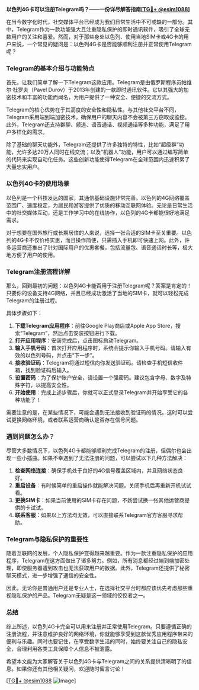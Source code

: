 **以色列4G卡可以注册Telegram吗？——一份详尽解答指南[[TG💪+ @esim1088](https://t.me/s/esim1088)]**

在当今数字化时代，社交媒体平台已经成为我们日常生活中不可或缺的一部分。其中，Telegram作为一款功能强大且注重隐私保护的即时通讯软件，吸引了全球无数用户的关注和喜爱。然而，对于那些身处以色列、使用当地SIM卡或4G卡的用户来说，一个常见的疑问是：以色列4G卡是否能够顺利注册并正常使用Telegram呢？

### Telegram的基本介绍与功能特点

首先，让我们简单了解一下Telegram这款应用。Telegram是由俄罗斯程序员帕维尔·杜罗夫（Pavel Durov）于2013年创建的一款即时通讯软件。它以其强大的加密技术和丰富的功能而闻名，为用户提供了一种安全、便捷的交流方式。

Telegram的核心优势在于其高度的安全性和隐私性。与其他社交平台不同，Telegram采用端到端加密技术，确保用户的聊天内容不会被第三方窃取或监控。此外，Telegram还支持群聊、频道、语音通话、视频通话等多种功能，满足了用户多样化的需求。

除了基础的聊天功能外，Telegram还提供了许多独特的特性，比如“超级群”功能，允许多达20万人同时在线交流；以及“机器人”功能，用户可以通过编写简单的代码来实现自动化任务。这些创新功能使得Telegram在全球范围内迅速积累了大量忠实用户。

### 以色列4G卡的使用场景

以色列是一个科技发达的国家，其通信基础设施非常完善。以色列的4G网络覆盖范围广、速度稳定，为居民和游客提供了优质的移动互联网体验。无论是日常生活中的社交媒体互动，还是工作学习中的在线协作，以色列的4G卡都能很好地满足需求。

对于想要在国外旅行或长期居住的人来说，选择一张合适的SIM卡至关重要。以色列的4G卡不仅价格实惠，而且操作简便，只需插入手机即可快速上网。此外，许多运营商还推出了针对国际用户的优惠套餐，包括流量包、语音通话时长等，极大地方便了用户的使用。

### Telegram注册流程详解

那么，回到最初的问题：以色列4G卡能否用于注册Telegram呢？答案是肯定的！只要你的设备支持4G网络，并且已经成功激活了当地的SIM卡，就可以轻松完成Telegram的注册过程。

具体步骤如下：

1. **下载Telegram应用程序**：前往Google Play商店或Apple App Store，搜索“Telegram”，然后点击安装按钮进行下载。
2. **打开应用程序**：安装完成后，点击图标启动Telegram。
3. **输入手机号码**：首次打开应用程序时，系统会提示你输入手机号码。请输入有效的以色列号码，并点击“下一步”。
4. **接收验证码**：Telegram将通过短信向你发送验证码。请检查手机短信收件箱，找到验证码后输入。
5. **设置密码**：为了保护账户安全，请设置一个强密码。建议包含字母、数字及特殊字符，以提高安全性。
6. **开始使用**：完成上述步骤后，你就可以正式登录Telegram并开始享受它的各种功能了！

需要注意的是，在某些情况下，可能会遇到无法接收到验证码的情况。这时可以尝试更换网络环境，或者联系运营商确认是否存在信号问题。

### 遇到问题怎么办？

尽管大多数情况下，以色列4G卡都能够顺利完成Telegram的注册，但偶尔也会出现一些小插曲。如果不幸遇到了无法注册的问题，可以尝试以下几种方法解决：

1. **检查网络连接**：确保手机处于良好的4G信号覆盖区域内，并且网络状态良好。
2. **重启设备**：有时候简单的重启操作就能解决问题。关闭手机后再重新开机试试看。
3. **更换SIM卡**：如果当前使用的SIM卡存在问题，不妨尝试换一张其他运营商提供的卡试试。
4. **联系客服**：如果以上方法均无效，可以直接联系Telegram官方客服寻求帮助。

### Telegram与隐私保护的重要性

随着互联网的发展，个人隐私保护变得越来越重要。作为一款注重隐私保护的应用程序，Telegram在这方面做出了诸多努力。例如，所有消息都经过端到端加密处理，即使服务器遭到攻击也无法获取用户的数据。此外，Telegram还提供了秘密聊天模式，进一步增强了通信的安全性。

因此，无论你是普通用户还是专业人士，在选择社交平台时都应该优先考虑那些重视隐私保护的产品。Telegram无疑是这一领域的佼佼者之一。

### 总结

综上所述，以色列4G卡完全可以用来注册并正常使用Telegram。只要遵循正确的注册流程，并注意维护良好的网络环境，你就能够享受到这款优秀应用程序带来的便利与乐趣。同时也要记住，在享受数字生活的同时，始终要关注自己的隐私安全，合理利用各类工具保障个人信息不被泄露。

希望本文能为大家解答关于以色列4G卡与Telegram之间的关系提供清晰明了的信息。如果你还有其他相关疑问，欢迎随时留言讨论！

[[TG💪+ @esim1088](https://t.me/s/esim1088) ![Image](https://i.postimg.cc/4NQfJmqS/Snipaste-2025-05-13-00-14-12.png)]